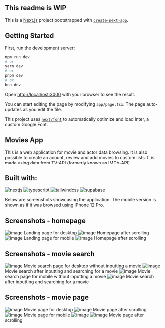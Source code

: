 ## This readme is WIP


This is a [Next.js](https://nextjs.org/) project bootstrapped with [`create-next-app`](https://github.com/vercel/next.js/tree/canary/packages/create-next-app).

## Getting Started

First, run the development server:

```bash
npm run dev
# or
yarn dev
# or
pnpm dev
# or
bun dev
```

Open [http://localhost:3000](http://localhost:3000) with your browser to see the result.

You can start editing the page by modifying `app/page.tsx`. The page auto-updates as you edit the file.

This project uses [`next/font`](https://nextjs.org/docs/basic-features/font-optimization) to automatically optimize and load Inter, a custom Google Font.

<!-- Movies App -->

## Movies App

This is a web application for movie and actor data browsing. It is also possible to create an acount, review and add movies to custom lists. It is made using data from TV-API (formerly known as IMDb-API).

<!-- Built with -->

## Built with:

![nextjs][NEXTJS] ![typescript][TYPESCRIPT] ![tailwindcss][TAILWINDCSS] ![supabase][SUPABASE]

<!-- Screenshots -->
Below are screenshots showcasing the application. The mobile version is shown as if it was browsed using iPhone 12 Pro.

<!-- Screenshots - homepage -->
## Screenshots - homepage
![image](https://github.com/dbartoszp/movies-app/assets/72272962/7f048784-9eab-43da-bc1b-89ab0f50bf16)
Landing page for desktop
![image](https://github.com/dbartoszp/movies-app/assets/72272962/2dfe9915-4969-4b5e-995e-0907a9b6d46c)
Homepage after scrolling
![image](https://github.com/dbartoszp/movies-app/assets/72272962/1814b871-18a0-4cb1-84f0-157c93dbfe27)
Landing page for mobile
![image](https://github.com/dbartoszp/movies-app/assets/72272962/146a1d88-c68c-4486-a629-505f3b232bdf)
Homepage after scrolling

<!-- Screenshots - movie search -->
## Screenshots - movie search
![image](https://github.com/dbartoszp/movies-app/assets/72272962/c767b4b3-3e00-4940-8ff9-09d59ace5c4b)
Movie search page for desktop without inputting a movie
![image](https://github.com/dbartoszp/movies-app/assets/72272962/b666ab59-5e96-4e54-90a9-51e16e5b7c4f)
Movie search after inputting and searching for a movie
![image](https://github.com/dbartoszp/movies-app/assets/72272962/bd1f7c33-16fd-461f-b7bb-ac7da0986a7a)
Movie search page for mobile without inputting a movie
![image](https://github.com/dbartoszp/movies-app/assets/72272962/75bff704-13cc-4d06-a6fd-5db0cb53deb4)
Movie search after inputting and searching for a movie

<!-- Screenshots - movie page -->
## Screenshots - movie page

![image](https://github.com/dbartoszp/movies-app/assets/72272962/3201191e-204f-4acb-88ce-c633074e74af)
Movie page for desktop
![image](https://github.com/dbartoszp/movies-app/assets/72272962/62f3d54f-e388-40d1-a0fd-a9e96a38a7f1)
Movie page after scrolling
![image](https://github.com/dbartoszp/movies-app/assets/72272962/58ed1eac-f60e-4d9c-a035-506c0bb62fab)
Movie page for mobile
![image](https://github.com/dbartoszp/movies-app/assets/72272962/3462ad3e-efa6-4c24-ada9-61b2ad683f19)
![image](https://github.com/dbartoszp/movies-app/assets/72272962/645e8255-b99b-4272-bb1e-dbb335dbd3f1)
Movie page after scrolling


<!-- MARKDOWN LINKS & IMAGES -->
<!-- https://www.markdownguide.org/basic-syntax/#reference-style-links -->

[SUPABASE]: https://img.shields.io/badge/Supabase-181818?style=for-the-badge&logo=supabase&logoColor=white
[NEXTJS]: https://img.shields.io/badge/next%20js-000000?style=for-the-badge&logo=nextdotjs&logoColor=white
[TYPESCRIPT]: https://img.shields.io/badge/TypeScript-007ACC?style=for-the-badge&logo=typescript&logoColor=white
[TAILWINDCSS]: https://img.shields.io/badge/Tailwind_CSS-38B2AC?style=for-the-badge&logo=tailwind-css&logoColor=white
